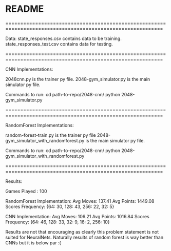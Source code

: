 # README #

===========================================================================================================

Data:
state_responses.csv contains data to be training.
state_responses_test.csv contains data for testing.

===========================================================================================================

CNN Implementations:

2048cnn.py is the trainer py file.
2048-gym_simulator.py is the main simulator py file.

Commands to run:
cd path-to-repo/2048-cnn/
python 2048-gym_simulator.py

===========================================================================================================

RandomForest Implementations:

random-forest-train.py is the trainer py file
2048-gym_simulator_with_randomforest.py is the main simulator py file.

Commands to run:
cd path-to-repo/2048-cnn/
python 2048-gym_simulator_with_randomforest.py

===========================================================================================================

Results:

Games Played : 100

RandomForest Implementation:
Avg Moves: 137.41
Avg Points: 1449.08
Scores Frequency: {64: 30, 128: 43, 256: 22, 32: 5}


CNN Implementation:
Avg Moves: 106.21
Avg Points: 1016.84
Scores Frequency: {64: 46, 128: 33, 32: 9, 16: 2, 256: 10}


Results are not that encouraging as clearly this problem statement is not suited for NeuralNets.
Naturally results of random forest is way better than CNNs but it is below par :(